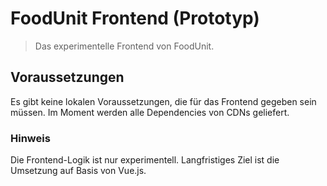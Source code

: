 # FoodUnit Frontend (Prototyp)
> Das experimentelle Frontend von FoodUnit.

## Voraussetzungen

Es gibt keine lokalen Voraussetzungen, die für das Frontend gegeben sein müssen. Im Moment werden alle Dependencies von CDNs geliefert.

### Hinweis

Die Frontend-Logik ist nur experimentell. Langfristiges Ziel ist die Umsetzung auf Basis von Vue.js. 
